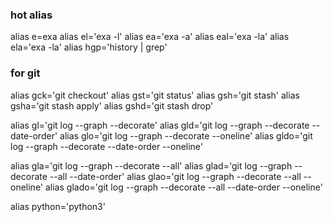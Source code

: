 ### hot alias
alias e=exa
alias el='exa -l'
alias ea='exa -a'
alias eal='exa -la'
alias ela='exa -la'
alias hgp='history | grep'

### for git ###
alias gck='git checkout'
alias gst='git status'
alias gsh='git stash'
alias gsha='git stash apply'
alias gshd='git stash drop'

alias gl='git log --graph --decorate'
alias gld='git log --graph --decorate --date-order'
alias glo='git log --graph --decorate --oneline'
alias gldo='git log --graph --decorate --date-order --oneline'

alias gla='git log --graph --decorate --all'
alias glad='git log --graph --decorate --all --date-order'
alias glao='git log --graph --decorate --all --oneline'
alias glado='git log --graph --decorate --all --date-order --oneline'

alias python='python3'
